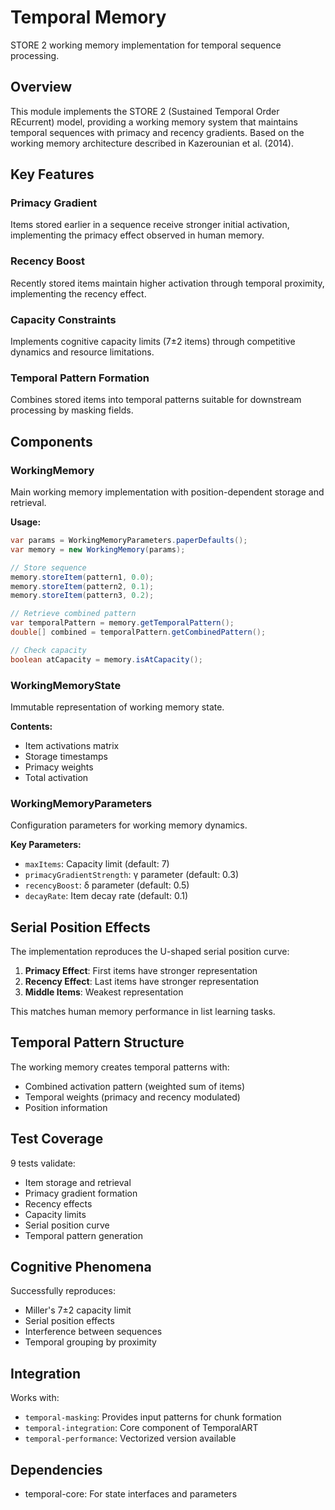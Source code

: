 # Temporal Memory

STORE 2 working memory implementation for temporal sequence processing.

## Overview

This module implements the STORE 2 (Sustained Temporal Order REcurrent) model, providing a working memory system that maintains temporal sequences with primacy and recency gradients. Based on the working memory architecture described in Kazerounian et al. (2014).

## Key Features

### Primacy Gradient
Items stored earlier in a sequence receive stronger initial activation, implementing the primacy effect observed in human memory.

### Recency Boost
Recently stored items maintain higher activation through temporal proximity, implementing the recency effect.

### Capacity Constraints
Implements cognitive capacity limits (7±2 items) through competitive dynamics and resource limitations.

### Temporal Pattern Formation
Combines stored items into temporal patterns suitable for downstream processing by masking fields.

## Components

### WorkingMemory

Main working memory implementation with position-dependent storage and retrieval.

**Usage:**
```java
var params = WorkingMemoryParameters.paperDefaults();
var memory = new WorkingMemory(params);

// Store sequence
memory.storeItem(pattern1, 0.0);
memory.storeItem(pattern2, 0.1);
memory.storeItem(pattern3, 0.2);

// Retrieve combined pattern
var temporalPattern = memory.getTemporalPattern();
double[] combined = temporalPattern.getCombinedPattern();

// Check capacity
boolean atCapacity = memory.isAtCapacity();
```

### WorkingMemoryState

Immutable representation of working memory state.

**Contents:**
- Item activations matrix
- Storage timestamps
- Primacy weights
- Total activation

### WorkingMemoryParameters

Configuration parameters for working memory dynamics.

**Key Parameters:**
- `maxItems`: Capacity limit (default: 7)
- `primacyGradientStrength`: γ parameter (default: 0.3)
- `recencyBoost`: δ parameter (default: 0.5)
- `decayRate`: Item decay rate (default: 0.1)

## Serial Position Effects

The implementation reproduces the U-shaped serial position curve:

1. **Primacy Effect**: First items have stronger representation
2. **Recency Effect**: Last items have stronger representation
3. **Middle Items**: Weakest representation

This matches human memory performance in list learning tasks.

## Temporal Pattern Structure

The working memory creates temporal patterns with:
- Combined activation pattern (weighted sum of items)
- Temporal weights (primacy and recency modulated)
- Position information

## Test Coverage

9 tests validate:
- Item storage and retrieval
- Primacy gradient formation
- Recency effects
- Capacity limits
- Serial position curve
- Temporal pattern generation

## Cognitive Phenomena

Successfully reproduces:
- Miller's 7±2 capacity limit
- Serial position effects
- Interference between sequences
- Temporal grouping by proximity

## Integration

Works with:
- `temporal-masking`: Provides input patterns for chunk formation
- `temporal-integration`: Core component of TemporalART
- `temporal-performance`: Vectorized version available

## Dependencies

- temporal-core: For state interfaces and parameters